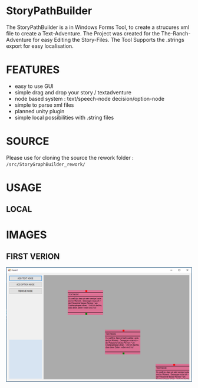 # StoryPathBuilder
The StoryPathBuilder is a in Windows Forms Tool, to create a strucures xml file to create a Text-Adventure.
The Project was created for the The-Ranch-Adventure for easy Editing the Story-Files.
The Tool Supports the .strings export for easy localisation.

# FEATURES
* easy to use GUI
* simple drag and drop your story / textadventure
* node based system : text/speech-node decision/option-node
* simple to parse xml files
* planned unity plugin
* simple local possibilities with .string files


# SOURCE
Please use for cloning the source the rework folder : `/src/StoryGraphBuilder_rework/`




# USAGE


## LOCAL


# IMAGES
## FIRST VERION
![Gopher image](/documentation/images/sgb_v001.PNG)
